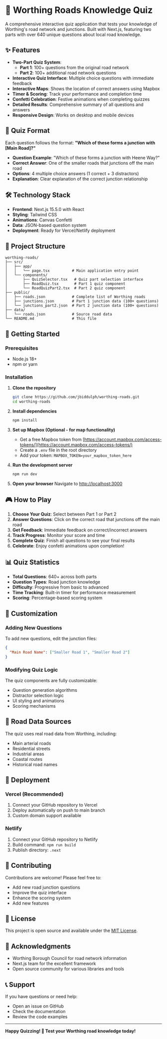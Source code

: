 # 🚗 Worthing Roads Knowledge Quiz

A comprehensive interactive quiz application that tests your knowledge of Worthing's road network and junctions. Built with Next.js, featuring two parts with over 640 unique questions about local road knowledge.

## ✨ Features

- **Two-Part Quiz System**: 
  - **Part 1**: 100+ questions from the original road network
  - **Part 2**: 100+ additional road network questions
- **Interactive Quiz Interface**: Multiple choice questions with immediate feedback
- **Interactive Maps**: Shows the location of correct answers using Mapbox
- **Timer & Scoring**: Track your performance and completion time
- **Confetti Celebration**: Festive animations when completing quizzes
- **Detailed Results**: Comprehensive summary of all questions and answers
- **Responsive Design**: Works on desktop and mobile devices

## 🎯 Quiz Format

Each question follows the format: **"Which of these forms a junction with [Main Road]?"**

- **Question Example**: "Which of these forms a junction with Heene Way?"
- **Correct Answer**: One of the smaller roads that junctions off the main road
- **Options**: 4 multiple choice answers (1 correct + 3 distractors)
- **Explanation**: Clear explanation of the correct junction relationship

## 🛠️ Technology Stack

- **Frontend**: Next.js 15.5.0 with React
- **Styling**: Tailwind CSS
- **Animations**: Canvas Confetti
- **Data**: JSON-based question system
- **Deployment**: Ready for Vercel/Netlify deployment

## 📁 Project Structure

```
worthing-roads/
├── src/
│   ├── app/
│   │   └── page.tsx          # Main application entry point
│   └── components/
│       ├── QuizSelector.tsx   # Quiz part selection interface
│       ├── RoadQuiz.tsx       # Part 1 quiz component
│       └── RoadQuizPart2.tsx  # Part 2 quiz component
├── public/
│   ├── roads.json            # Complete list of Worthing roads
│   ├── junctions.json        # Part 1 junction data (100+ questions)
│   └── junctions_part2.json  # Part 2 junction data (100+ questions)
├── data/
│   └── roads.json            # Source road data
└── README.md                 # This file
```

## 🚀 Getting Started

### Prerequisites

- Node.js 18+ 
- npm or yarn

### Installation

1. **Clone the repository**
   ```bash
   git clone https://github.com/jbiddulph/worthing-roads.git
   cd worthing-roads
   ```

2. **Install dependencies**
   ```bash
   npm install
   ```

3. **Set up Mapbox (Optional - for map functionality)**
   - Get a free Mapbox token from [https://account.mapbox.com/access-tokens/](https://account.mapbox.com/access-tokens/)
   - Create a `.env` file in the root directory
   - Add your token: `MAPBOX_TOKEN=your_mapbox_token_here`

4. **Run the development server**
   ```bash
   npm run dev
   ```

5. **Open your browser**
   Navigate to [http://localhost:3000](http://localhost:3000)

## 🎮 How to Play

1. **Choose Your Quiz**: Select between Part 1 or Part 2
2. **Answer Questions**: Click on the correct road that junctions off the main road
3. **Get Feedback**: Immediate feedback on correct/incorrect answers
4. **Track Progress**: Monitor your score and time
5. **Complete Quiz**: Finish all questions to see your final results
6. **Celebrate**: Enjoy confetti animations upon completion!

## 📊 Quiz Statistics

- **Total Questions**: 640+ across both parts
- **Question Types**: Road junction knowledge
- **Difficulty**: Progressive from basic to advanced
- **Time Tracking**: Built-in timer for performance measurement
- **Scoring**: Percentage-based scoring system

## 🔧 Customization

### Adding New Questions

To add new questions, edit the junction files:

```json
{
  "Main Road Name": ["Smaller Road 1", "Smaller Road 2"]
}
```

### Modifying Quiz Logic

The quiz components are fully customizable:
- Question generation algorithms
- Distractor selection logic
- UI styling and animations
- Scoring mechanisms

## 🌟 Road Data Sources

The quiz uses real road data from Worthing, including:
- Main arterial roads
- Residential streets
- Industrial areas
- Coastal routes
- Historical road names

## 📱 Deployment

### Vercel (Recommended)

1. Connect your GitHub repository to Vercel
2. Deploy automatically on push to main branch
3. Custom domain support available

### Netlify

1. Connect your GitHub repository to Netlify
2. Build command: `npm run build`
3. Publish directory: `.next`

## 🤝 Contributing

Contributions are welcome! Please feel free to:
- Add new road junction questions
- Improve the quiz interface
- Enhance the scoring system
- Add new features

## 📄 License

This project is open source and available under the [MIT License](LICENSE).

## 🙏 Acknowledgments

- Worthing Borough Council for road network information
- Next.js team for the excellent framework
- Open source community for various libraries and tools

## 📞 Support

If you have questions or need help:
- Open an issue on GitHub
- Check the documentation
- Review the code examples

---

**Happy Quizzing! 🎉 Test your Worthing road knowledge today!**
